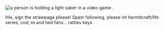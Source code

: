
  <img src="https://media1.tenor.com/m/KC_VW90d8ygAAAAd/imp-and-skizz-skizzpulse.gif" alt="a person is holding a light saber in a video game ."/>
  
Hie, sign the strawpage please! Spam following,
please int hermitcraft/life series, cod, re and twd fans... rattles keys
